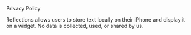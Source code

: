 Privacy Policy

Reflections allows users to store text locally on their iPhone and display it on a widget. No data is collected, used, or shared by us.
